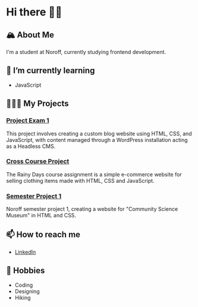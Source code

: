 # Hi there 👋🏼

## 🏔️ About Me
I'm a student at Noroff, currently studying frontend development.

## 🌱 I’m currently learning
- JavaScript

## 👨🏼‍💻 My Projects
### [Project Exam 1](https://github.com/Noroff-FEU-Assignments/project-exam-1-SanderNilsen)
This project involves creating a custom blog website using HTML, CSS, and JavaScript, with content managed through a WordPress installation acting as a Headless CMS.

### [Cross Course Project](https://github.com/SanderNilsen/RainyDays)
The Rainy Days course assignment is a simple e-commerce website for selling clothing items made with HTML, CSS and JavaScript.

### [Semester Project 1](https://github.com/SanderNilsen/Semester-Project-1)
Noroff semester project 1, creating a website for "Community Science Museum" in HTML and CSS.

## 📫 How to reach me
- [LinkedIn](https://www.linkedin.com/in/sandernilsen/)

## 🥾 Hobbies
- Coding
- Designing
- Hiking
